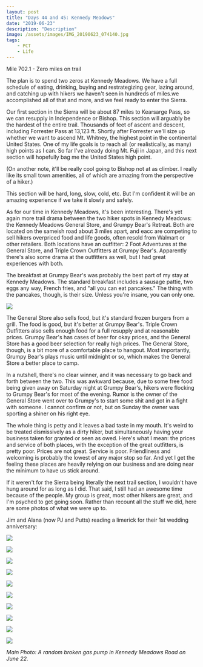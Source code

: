 ```yaml
---
layout: post
title: "Days 44 and 45: Kennedy Meadows"
date: "2019-06-23"
description: "Description"
image: /assets/images/IMG_20190623_074140.jpg
tags:
    - PCT
    - Life
---
```

Mile 702.1 - Zero miles on trail

The plan is to spend two zeros at Kennedy Meadows. We have a full schedule of eating, drinking, buying and restrategizing gear, lazing around, and catching up with hikers we haven't seen in hundreds of miles.we accomplished all of that and more, and we feel ready to enter the Sierra. 

Our first section in the Sierra will be about 87 miles to Kearsarge Pass, so we can resupply in Independence or Bishop. This section will arguably be the hardest of the entire trail. Thousands of feet of ascent and descent, including Forrester Pass at 13,123 ft. Shortly after Forrester we'll size up whether we want to ascend Mt. Whitney, the highest point in the continental United States. One of my life goals is to reach all (or realistically, as many) high points as I can. So far I've already doing Mt. Fuji in Japan, and this next section will hopefully bag me the United States high point.

(On another note, it'll be really cool going to Bishop not at as climber. I really like its small town amenities, all of which are amazing from the perspective of a hiker.)

This section will be hard, long, slow, cold, etc. But I'm confident it will be an amazing experience if we take it slowly and safely.

As for our time in Kennedy Meadows, it's been interesting. There's yet again more trail drama between the two hiker spots in Kennedy Meadows: the Kennedy Meadows General Store, and Grumpy Bear's Retreat. Both are located on the sameish road about 3 miles apart, and eacc are competing to sell hikers overpriced food and life goods, often resold from Walmart or other retailers. Both locations have an outfitter: 2 Foot Adventures at the General Store, and Triple Crown Outfitters at Grumpy Bear's. Apparently there's also some drama at the outfitters as well, but I had great experiences with both. 

The breakfast at Grumpy Bear's was probably the best part of my stay at Kennedy Meadows. The standard breakfast includes a sausage pattie, two eggs any way, French fries, and "all you can eat pancakes." The thing with the pancakes, though, is their size. Unless you're insane, you can only one.

![](/assets/images/IMG_20190622_084832.jpg)

The General Store also sells food, but it's standard frozen burgers from a grill. The food is good, but it's better at Grumpy Bear's. Triple Crown Outfitters also sells enough food for a full resupply and at reasonable prices. Grumpy Bear's has cases of beer for okay prices, and the General Store has a good beer selection for really high prices. The General Store, though, is a bit more of a comfortable place to hangout. Most importantly, Grumpy Bear's plays music until midnight or so, which makes the General Store a better place to camp.

In a nutshell, there's no clear winner, and it was necessary to go back and forth between the two. This was awkward because, due to some free food being given away on Saturday night at Grumpy Bear's, hikers were flocking to Grumpy Bear's for most of the evening. Rumor is the owner of the General Store went over to Grumpy's to start some shit and got in a fight with someone. I cannot confirm or not, but on Sunday the owner was sporting a shiner on his right eye.

The whole thing is petty and it leaves a bad taste in my mouth. It's weird to be treated dismissively as a dirty hiker, but simultaneously having your business taken for granted or seen as owed. Here's what I mean: the prices and service of both places, with the exception of the great outfitters, is pretty poor. Prices are not great. Service is poor. Friendliness and welcoming is probably the lowest of any major stop so far. And yet I get the feeling these places are heavily relying on our business and are doing near the minimum to have us stick around.

If it weren't for the Sierra being literally the next trail section, I wouldn't have hung around for as long as I did. That said, I still had an awesome time because of the people. My group is great, most other hikers are great, and I'm psyched to get going soon. Rather than recount all the stuff we did, here are some photos of what we were up to.

Jim and Alana (now PJ and Putts) reading a limerick for their 1st wedding anniversary:

![](/assets/images/IMG_20190623_125215_1.jpg)

![](/assets/images/IMG_20190621_141558_1.jpg)

![](/assets/images/MVIMG_20190623_161005.jpg)

![](/assets/images/IMG_20190622_153240.jpg)

![](/assets/images/IMG_20190622_153241.jpg)

![](/assets/images/IMG_20190621_165810.jpg)

![](/assets/images/IMG_20190621_163551_1.jpg)

![](/assets/images/IMG_20190621_163356.jpg)

![](/assets/images/MVIMG_20190621_160508_1.jpg)

![](/assets/images/IMG_20190621_151711.jpg)

*Main Photo: A random broken gas pump in Kennedy Meadows Road on June 22.*
